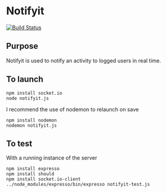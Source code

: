 # Notifyit

[![Build Status](https://secure.travis-ci.org/cexbrayat/notifyit.png)](http://travis-ci.org/cexbrayat/notifyit)

## Purpose

Notifyit is used to notify an activity to logged users in real time.  

## To launch  

```
npm install socket.io  
node notifyit.js  
```

I recommend the use of nodemon to relaunch on save
```
npm install nodemon  
nodemon notifyit.js  
```

## To test

With a running instance of the server
```
npm install expresso
npm install should
npm install socket.io-client
../node_modules/expresso/bin/expresso notifyit-test.js
```
